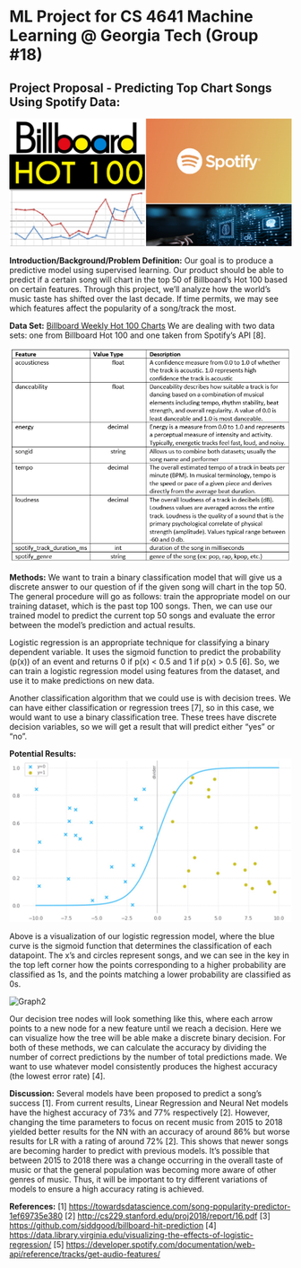 # ML Project for CS 4641 Machine Learning @ Georgia Tech (Group #18)

## Project Proposal - Predicting Top Chart Songs Using Spotify Data:

![Header](/images/header.png)

__Introduction/Background/Problem Definition:__
Our goal is to produce a predictive model using supervised learning. Our product should be able to predict if a certain song will chart in the top 50 of Billboard’s Hot 100 based on certain features. Through this project, we’ll analyze how the world’s music taste has shifted over the last decade. If time permits, we may see which features affect the popularity of a song/track the most.

__Data Set:__ [Billboard Weekly Hot 100 Charts](https://data.world/kcmillersean/billboard-hot-100-1958-2017)
We are dealing with two data sets: one from Billboard Hot 100 and one taken from Spotify’s API [8]. 

![Spotify Features](/images/spotifyfeatures.png)

__Methods:__
We want to train a binary classification model that will give us a discrete answer to our question of if the given song will chart in the top 50. The general procedure will go as follows: train the appropriate model on our training dataset, which is the past top 100 songs. Then, we can use our trained model to predict the current top 50 songs and evaluate the error between the model’s prediction and actual results.

Logistic regression is an appropriate technique for classifying a binary dependent variable. It uses the sigmoid function to predict the probability (p(x)) of an event and returns 0 if p(x) < 0.5 and 1 if p(x) > 0.5 [6]. So, we can train a logistic regression model using features from the dataset, and use it to make predictions on new data.

Another classification algorithm that we could use is with decision trees. We can have either classification or regression trees [7], so in this case, we would want to use a binary classification tree. These trees have discrete decision variables, so we will get a result that will predict either “yes” or “no”.

__Potential Results:__
![Graph](/images/graphProposal.jpg)

Above is a visualization of our logistic regression model, where the blue curve is the sigmoid function that determines the classification of each datapoint. The x’s and circles represent songs, and we can see in the key in the top left corner how the points corresponding to a higher probability are classified as 1s, and the points matching a lower probability are classified as 0s.

![Graph2](https://miro.medium.com/max/1200/1*_xpHkZNnvVJC0XKYYO6D8g.png)

Our decision tree nodes will look something like this, where each arrow points to a new node for a new feature until we reach a decision. Here we can visualize how the tree will be able make a discrete binary decision.
For both of these methods, we can calculate the accuracy by dividing the number of correct predictions by the number of total predictions made. We want to use whatever model consistently produces the highest accuracy (the lowest error rate) [4].

__Discussion:__
Several models have been proposed to predict a song’s success [1]. From current results, Linear Regression and Neural Net models have the highest accuracy of 73% and 77% respectively [2]. However, changing the time parameters to focus on recent music from 2015 to 2018 yielded better results for the NN with an accuracy of around 86% but worse results for LR with a rating of around 72% [2]. This shows that newer songs are becoming harder to predict with previous models. It’s possible that between 2015 to 2018 there was a change occurring in the overall taste of music or that the general population was becoming more aware of other genres of music. Thus, it will be important to try different variations of models to ensure a high accuracy rating is achieved.

__References:__
[1] https://towardsdatascience.com/song-popularity-predictor-1ef69735e380
[2] http://cs229.stanford.edu/proj2018/report/16.pdf
[3] https://github.com/siddgood/billboard-hit-prediction
[4] https://data.library.virginia.edu/visualizing-the-effects-of-logistic-regression/
[5] https://developer.spotify.com/documentation/web-api/reference/tracks/get-audio-features/

